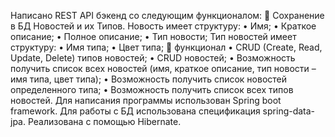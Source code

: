 Написано REST API бэкенд со следующим функционалом:
	Сохранение в БД Новостей и их Типов.
Новость  имеет структуру:
•	Имя;
•	Краткое описание;
•	Полное описание;
•	Тип новости;
Тип новостей  имеет структуру:
•	Имя типа;
•	Цвет типа;
	 функционал
•	CRUD (Create, Read, Update, Delete) типов новостей;
•	CRUD новостей;
•	Возможность получить список всех новостей (имя, краткое описание, тип новости – имя типа, цвет типа);
•	Возможность получить список новостей определенного типа;
•	Возможность получить список всех типов новостей.
Для написания программы использован Spring boot framework.
Для работы с БД использована спецификация spring-data-jpa. 
Реализована с помощью Hibernate.

